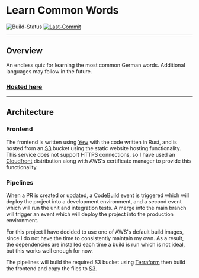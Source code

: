 # Learn Common Words

![Build-Status](https://s3.eu-west-1.amazonaws.com/learn-common-words-prd/build-status.svg?)
[![Last-Commit](https://img.shields.io/github/last-commit/Oliver-Bilbie/learn-common-words)](https://github.com/Oliver-Bilbie/learn-common-words/blob/main/CHANGELOG.md)

---

## Overview

An endless quiz for learning the most common German words. Additional languages may follow in the future.

### [Hosted here](https://words.oliver-bilbie.co.uk)

---

## Architecture

### Frontend

The frontend is written using [Yew](https://yew.rs/) with the code written in Rust, and is hosted from an [S3](https://aws.amazon.com/s3/) bucket using the static website hosting functionality. This service does not support HTTPS connections, so I have used an [Cloudfront](https://aws.amazon.com/cloudfront/) distribution along with AWS's certificate manager to provide this functionality.

### Pipelines

When a PR is created or updated, a [CodeBuild](https://aws.amazon.com/codebuild/) event is triggered which will deploy the project into a development environment, and a second event which will run the unit and integration tests. A merge into the main branch will trigger an event which will deploy the project into the production environment.

For this project I have decided to use one of AWS's default build images, since I do not have the time to consistently maintain my own. As a result, the dependencies are installed each time a build is run which is not ideal, but this works well enough for now.

The pipelines will build the required S3 bucket using [Terraform](https://www.terraform.io/) then build the frontend and copy the files to [S3](https://aws.amazon.com/s3/).

